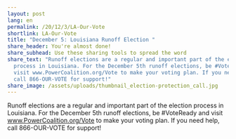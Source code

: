 ```yaml
---
layout: post
lang: en
permalink: /20/12/3/LA-Our-Vote
shortlink: LA-Our-Vote
title: "December 5: Louisiana Runoff Election "
share_header: You're almost done!
share_subhead: Use these sharing tools to spread the word
share_text: "Runoff elections are a regular and important part of the election
  process in Louisiana. For the December 5th runoff elections, be #VoteReady and
  visit www.PowerCoalition.org/Vote to make your voting plan. If you need help,
  call 866-OUR-VOTE for support!"
share_image: /assets/uploads/thumbnail_election-protection_call.jpg
---
```

<!--StartFragment-->

Runoff elections are a regular and important part of the election process in Louisiana. For the December 5th runoff elections, be #VoteReady and visit www.PowerCoalition.org/Vote to make your voting plan. If you need help, call 866-OUR-VOTE for support! 

<!--EndFragment-->